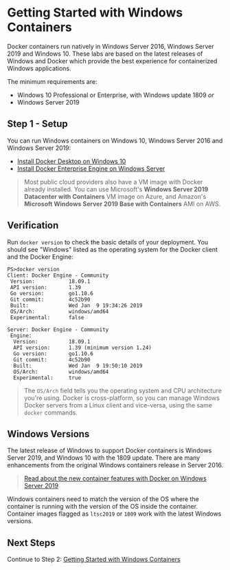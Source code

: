 ﻿# Getting Started with Windows Containers

Docker containers run natively in Windows Server 2016, Windows Server 2019 and Windows 10. These labs are based on the latest releases of Windows and Docker which provide the best experience for containerized Windows applications.

The minimum requirements are: 

* Windows 10 Professional or Enterprise, with Windows update 1809 *or*
* Windows Server 2019 

## Step 1 - Setup

You can run Windows containers on Windows 10, Windows Server 2016 and Windows Server 2019:

+ [Install Docker Desktop on Windows 10](https://hub.docker.com/editions/community/docker-ce-desktop-windows "Windows 10 Setup")
+ [Install Docker Enterprise Engine on Windows Server](https://docker-docs.netlify.app/install/windows/docker-ee/ "Setup on Windows Server")

> Most public cloud providers also have a VM image with Docker already installed. You can use Microsoft's **Windows Server 2019 Datacenter with Containers** VM image on Azure, and Amazon's **Microsoft Windows Server 2019 Base with Containers** AMI on AWS.

## Verification

Run `docker version` to check the basic details of your deployment. You should see "Windows" listed as the operating system for the Docker client and the Docker Engine:

```
PS>docker version
Client: Docker Engine - Community
 Version:           18.09.1
 API version:       1.39
 Go version:        go1.10.6
 Git commit:        4c52b90
 Built:             Wed Jan  9 19:34:26 2019
 OS/Arch:           windows/amd64
 Experimental:      false

Server: Docker Engine - Community
 Engine:
  Version:          18.09.1
  API version:      1.39 (minimum version 1.24)
  Go version:       go1.10.6
  Git commit:       4c52b90
  Built:            Wed Jan  9 19:50:10 2019
  OS/Arch:          windows/amd64
  Experimental:     true
```

> The `OS/Arch` field tells you the operating system and CPU architecture you're using. Docker is cross-platform, so you can manage Windows Docker servers from a Linux client and vice-versa, using the same `docker` commands.

## Windows Versions

The latest release of Windows to support Docker containers is Windows Server 2019, and Windows 10 with the 1809 update. There are many enhancements from the original Windows containers release in Server 2016.

> [Read about the new container features with Docker on Windows Server 2019](https://blog.docker.com/2019/01/announcing-support-for-windows-server-2019-within-docker-enterprise/)

Windows containers need to match the version of the OS where the container is running with the version of the OS inside the container. Container images flagged as `ltsc2019` or `1809` work with the latest Windows versions.


## Next Steps

Continue to Step 2: [Getting Started with Windows Containers](WindowsContainers.md "Getting Started with Windows Containers")
